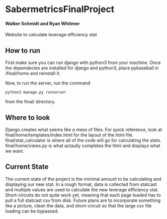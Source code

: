 # SabermetricsFinalProject
#### Walker Schmidt and Ryan Whitmer
Website to calculate leverage efficiency stat

## How to run
First make sure you can run django with python3 from your machine.
Once the dependecies are installed for django and python3, place pybaseball in /final/home and reinstall it.

Now, to run the server, run the command
~~~~
python3 manage.py runserver
~~~~
from the final/ directory.

## Where to look
Django creates what seems like a mess of files.
For quick reference, look at final/home/templates/index.html for the layout of the html file.
final/stat_calculator is where all of the code will go for calculating the stats.
final/home/views.py is what actaully completes the html and displays what we want.

## Current State
The current state of the project is the minimal amount to be calculating and displaying our new stat. In a rough format, data is collected from statcast and multiple values are used to calculate the new leverage efficiency stat. Short-circuits do not quite work yet, meaning that each page loaded has to pull a full statcast csv from disk. Future plans are to incorporate something like a picture, clean the data, and short-circuit so that the large csv file loading can be bypassed.
